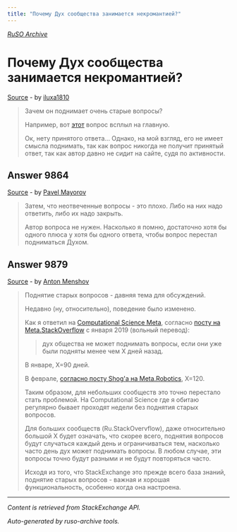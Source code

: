 ```yaml
---
title: "Почему Дух сообщества занимается некромантией?"
---
```

<p><i><a href="https://github.com/MSDN-WhiteKnight/ruso-archive/">RuSO Archive</a></i></p>
<h1>Почему Дух сообщества занимается некромантией?</h1>
<p><a href="https://ru.meta.stackoverflow.com/questions/9863/%d0%9f%d0%be%d1%87%d0%b5%d0%bc%d1%83-%d0%94%d1%83%d1%85-%d1%81%d0%be%d0%be%d0%b1%d1%89%d0%b5%d1%81%d1%82%d0%b2%d0%b0-%d0%b7%d0%b0%d0%bd%d0%b8%d0%bc%d0%b0%d0%b5%d1%82%d1%81%d1%8f-%d0%bd%d0%b5%d0%ba%d1%80%d0%be%d0%bc%d0%b0%d0%bd%d1%82%d0%b8%d0%b5%d0%b9">Source</a> - by <a href="https://ru.meta.stackoverflow.com/users/32793/iluxa1810">iluxa1810</a></p>
<blockquote>
<p>Зачем он поднимает очень старые вопросы?</p>

<p>Например, вот <a href="https://ru.stackoverflow.com/questions/231009/%D0%9E%D1%81%D0%B2%D0%BE%D0%B1%D0%BE%D0%B6%D0%B4%D0%B5%D0%BD%D0%B8%D0%B5-%D1%84%D0%B0%D0%B9%D0%BB%D0%B0-%D0%BE%D1%82-%D0%BF%D1%80%D0%BE%D0%B3%D1%80%D0%B0%D0%BC%D0%BC%D1%8B">этот</a> вопрос всплыл на главную.</p>

<p>Ок, нету принятого ответа... Однако, на мой взгляд, его не имеет смысла поднимать, так как вопрос никогда не получит принятый ответ, так как автор давно не сидит на сайте, судя по активности.</p>

</blockquote>
<h2>Answer 9864</h2>
<p><a href="https://ru.meta.stackoverflow.com/a/9864/">Source</a> - by <a href="https://ru.meta.stackoverflow.com/users/178779/pavel-mayorov">Pavel Mayorov</a></p>
<blockquote>
<p>Затем, что неотвеченные вопросы - это плохо. Либо на них надо ответить, либо их надо закрыть.</p>

<p>Автор вопроса не нужен. Насколько я помню, достаточно хотя бы одного плюса у хотя бы одного ответа, чтобы вопрос перестал подниматься Духом.</p>

</blockquote>
<h2>Answer 9879</h2>
<p><a href="https://ru.meta.stackoverflow.com/a/9879/">Source</a> - by <a href="https://ru.meta.stackoverflow.com/users/337980/anton-menshov">Anton Menshov</a></p>
<blockquote>
<p>Поднятие старых вопросов - давняя тема для обсуждений.</p>

<p>Недавно (ну, относительно), поведение было изменено.</p>

<p>Как я ответил на <a href="https://scicomp.meta.stackexchange.com/q/480/20688">Computational Science Meta</a>, согласно <a href="https://meta.stackoverflow.com/a/378736/2452869">посту на Meta.StackOverflow</a> с января 2019 (вольный перевод):</p>

<blockquote>
  <p>дух общества не может поднимать вопросы, если они уже были подняты менее чем X дней назад.</p>
</blockquote>

<p>В январе, X=90 дней.</p>

<p>В феврале, <a href="https://robotics.meta.stackexchange.com/a/1375/23685">согласно посту Shog'a на Meta.Robotics</a>, X=120.</p>

<p>Таким образом, для небольших сообществ это точно перестало стать проблемой. На Computational Science где я обитаю регулярно бывает проходят недели без поднятия старых вопросов.</p>

<p>Для больших сообществ (Ru.StackOvervflow), даже относительно большой X будет означать, что скорее всего, поднятия вопросов будут случаться каждый день и ограничиваться тем, насколько часто день дух может поднимать вопросы. В любом случае, эти вопросы точно будут разными и не будут повторяться часто.</p>

<p>Исходя из того, что StackExchange это прежде всего база знаний, поднятие старых вопросов - важная и хорошая функциональность, особенно когда она настроена.</p>

</blockquote>
<hr/>
<p><i>Content is retrieved from StackExchange API. </i></p>
<p><i>Auto-generated by ruso-archive tools. </i></p>
